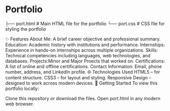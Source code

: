 # Portfolio
├── port.html # Main HTML file for the portfolio 
└── port.css # CSS file for styling the portfolio

✨ Features
About Me: A brief career objective and professional summary.
Education: Academic history with institutions and performance.
Internships: Experience in hands-on internships across multiple organizations.
Skills: Technical competencies including languages, web technologies, and databases.
Projects:Minor and Major Proects that worked on.
Certifications: A list of online and offline certifications.
Contact Information: Email, phone number, address, and LinkedIn profile.
🌐 Technologies Used
HTML5 – for content structure.
CSS3 – for layout and styling.
Responsive Design – designed to work across modern devices.
🚀 Getting Started
To view this portfolio locally:

Clone this repository or download the files.
Open port.html in any modern web browser.

